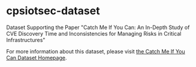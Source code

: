 # cpsiotsec-dataset
Dataset Supporting the Paper "Catch Me If You Can: An In-Depth Study of CVE Discovery Time and Inconsistencies for Managing Risks in Critical Infrastructures"

For more information about this dataset, please visit [the Catch Me If You Can Dataset Homepage](http://uob-ritics.github.io/catch-me-if-you-can).